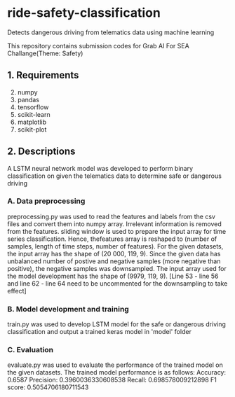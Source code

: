 # ride-safety-classification
Detects dangerous driving from telematics data using machine learning 

This repository contains submission codes for Grab AI For SEA Challange(Theme: Safety)

## 1. Requirements
2. numpy
3. pandas
4. tensorflow
5. scikit-learn
6. matplotlib
7. scikit-plot

## 2. Descriptions
A LSTM neural network model was developed to perform binary classification on given the telematics data to determine safe or dangerous driving

### A. Data preprocessing
preprocessing.py was used to read the features and labels from the csv files and convert them into numpy array. Irrelevant information is removed from the features. sliding window is used to prepare the input array for time series classification. Hence, thefeatures array is reshaped to (number of samples, length of time steps, number of features). For the given datasets, the input array has the shape of 
(20 000, 119, 9). 
Since the given data has unbalanced number of postive and negative samples (more negative than positive), the negative samples was downsampled. The input array used for the model development has the shape of (9979, 119, 9). 
[Line 53 - line 56 and line 62 - line 64 need to be uncommented for the downsampling to take effect] 

### B. Model development and training
train.py was used to develop LSTM model for the safe or dangerous driving classification and output a trained keras model in 'model' folder

### C. Evaluation
evaluate.py was used to evaluate the performance of the trained model on the given datasets. The trained model performance is as follows:
Accuracy: 0.6587
Precision:  0.3960036330608538
Recall:  0.698578009212898
F1 score:  0.5054706180711543


